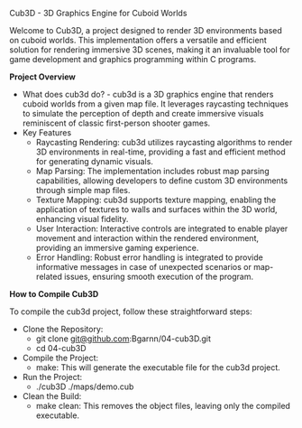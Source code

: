 Cub3D - 3D Graphics Engine for Cuboid Worlds

Welcome to Cub3D, a project designed to render 3D environments based on cuboid worlds. This implementation offers a versatile and efficient solution for rendering immersive 3D scenes, making it an invaluable tool for game development and graphics programming within C programs.

**Project Overview**

- What does cub3d do? - cub3d is a 3D graphics engine that renders cuboid worlds from a given map file. It leverages raycasting techniques to simulate the perception of depth and create immersive visuals reminiscent of classic first-person shooter games.
- Key Features
    - Raycasting Rendering: cub3d utilizes raycasting algorithms to render 3D environments in real-time, providing a fast and efficient method for generating dynamic visuals.
    - Map Parsing: The implementation includes robust map parsing capabilities, allowing developers to define custom 3D environments through simple map files.
    - Texture Mapping: cub3d supports texture mapping, enabling the application of textures to walls and surfaces within the 3D world, enhancing visual fidelity.
    - User Interaction: Interactive controls are integrated to enable player movement and interaction within the rendered environment, providing an immersive gaming experience.
    - Error Handling: Robust error handling is integrated to provide informative messages in case of unexpected scenarios or map-related issues, ensuring smooth execution of the program.

**How to Compile Cub3D**

To compile the cub3d project, follow these straightforward steps:

- Clone the Repository:
    - git clone git@github.com:Bgarnn/04-cub3D.git
    - cd 04-cub3D
- Compile the Project:
    - make: This will generate the executable file for the cub3d project.
- Run the Project:
    - ./cub3D ./maps/demo.cub
- Clean the Build:
    - make clean: This removes the object files, leaving only the compiled executable.

